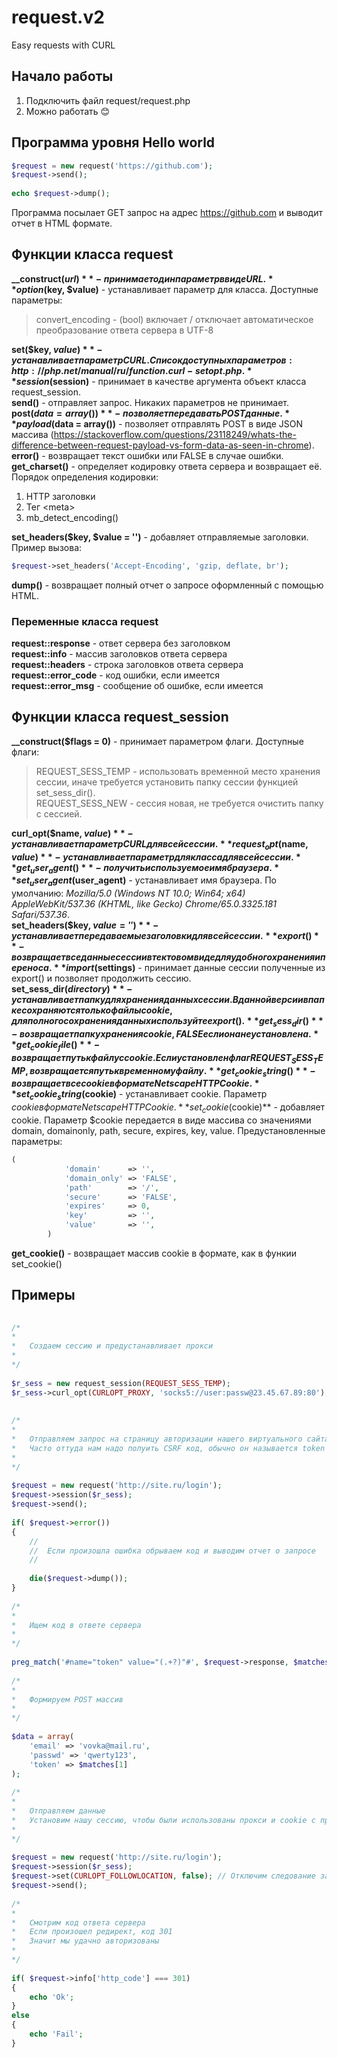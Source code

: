 # request.v2
Easy requests with CURL

## Начало работы  
1. Подключить файл request/request.php  
2. Можно работать :blush:  
  
## Программа уровня Hello world  
```php  
$request = new request('https://github.com');  
$request->send();  
  
echo $request->dump();  
```  
  
Программа посылает GET запрос на адрес https://github.com и выводит отчет в HTML формате.  
  
## Функции класса request  
**\_\_construct($url)** - принимает один параметр в виде URL.  
**option($key, $value)** - устанавливает параметр для класса. Доступные параметры:  
> convert_encoding - (bool) включает / отключает автоматическое преобразование ответа сервера в UTF-8  
  
**set($key, $value)** - устанавливает параметр CURL. Список доступных параметров: http://php.net/manual/ru/function.curl-setopt.php .  
**session($session)** - принимает в качестве аргумента объект класса request_session.  
**send()** - отправляет запрос. Никаких параметров не принимает.  
**post($data = array())** - позволяет передавать POST данные.  
**payload($data = array())** - позволяет отправлять POST в виде JSON массива (https://stackoverflow.com/questions/23118249/whats-the-difference-between-request-payload-vs-form-data-as-seen-in-chrome).  
**error()** - возвращает текст ошибки или FALSE в случае ошибки.  
**get_charset()** - определяет кодировку ответа сервера и возвращает её. Порядок определения кодировки:  
1. HTTP заголовки  
2. Тег &lt;meta&gt;  
3. mb_detect_encoding()  
  
**set_headers($key, $value = '')** - добавляет отправляемые заголовки. Пример вызова:  
```php  
$request->set_headers('Accept-Encoding', 'gzip, deflate, br');  
```  
**dump()** - возвращает полный отчет о запросе оформленный с помощью HTML.  
  
### Переменные класса request  
**request::response** - ответ сервера без заголовком  
**request::info** - массив заголовков ответа сервера  
**request::headers** - строка заголовков ответа сервера  
**request::error_code** - код ошибки, если имеется  
**request::error_msg** - сообщение об ошибке, если имеется  
  
## Функции класса request_session  
**\_\_construct($flags = 0)** - принимает параметром флаги. Доступные флаги:  
> REQUEST_SESS_TEMP - использовать временной место хранения сессии, иначе требуется установить папку сессии функцией set_sess_dir().  
REQUEST_SESS_NEW - сессия новая, не требуется очистить папку с сессией.  
  
**curl_opt($name, $value)** - устанавливает параметр CURL для всей сессии.  
**request_opt($name, $value)** - устанавливает параметр для класса для всей сессии.  
**get_user_agent()** - получить используемое имя браузера.  
**set_user_agent($user_agent)** - устанавливает имя браузера. По умолчанию: *Mozilla/5.0 (Windows NT 10.0; Win64; x64) AppleWebKit/537.36 (KHTML, like Gecko) Chrome/65.0.3325.181 Safari/537.36*.  
**set_headers($key, $value = '')** - устанавливает передаваемые заголовки для всей сессии.  
**export()** - возвращает все данные сессии в тектовом виде для удобного хранения и переноса.  
**import($settings)** - принимает данные сессии полученные из export() и позволяет продолжить сессию.  
**set_sess_dir($directory)** - устанавливает папку для хранения данных сессии. В данной версии в папке сохраняются только файлы cookie, для полного сохранения данных используйте export().  
**get_sess_dir()** - возвращает папку хранения cookie, FALSE если она не установлена.  
**get_cookie_file()** - возвращает путь к файлу с cookie. Если установлен флаг REQUEST_SESS_TEMP, возвращается путь к временному файлу.  
**get_cookie_string()** - возвращает все cookie в формате Netscape HTTP Cookie.  
**set_cookie_string($cookie)** - устанавливает cookie. Параметр $cookie в формате Netscape HTTP Cookie.  
**set_cookie($cookie)** - добавляет cookie. Параметр $cookie передается в виде массива со значениями domain, domainonly, path, secure, expires, key, value. Предустановленные параметры:  
```php  
(  
			'domain'	  => '',  
			'domain_only' => 'FALSE',  
			'path'		  => '/',  
			'secure'	  => 'FALSE',  
			'expires'	  => 0,  
			'key'		  => '',  
			'value'	      => '',  
		)  
```  
**get_cookie()** - возвращает массив cookie в формате, как в функии set_cookie()  
  
## Примеры  
```php  
  
/*  
*  
*	Создаем сессию и предустанавливает прокси  
*  
*/  
  
$r_sess = new request_session(REQUEST_SESS_TEMP);  
$r_sess->curl_opt(CURLOPT_PROXY, 'socks5://user:passw@23.45.67.89:80');  
  
  
/*  
*  
*	Отправляем запрос на страницу авторизации нашего виртуального сайта.  
*	Часто оттуда нам надо полуить CSRF код, обычно он называется token  
*  
*/  
  
$request = new request('http://site.ru/login');  
$request->session($r_sess);  
$request->send();  
  
if( $request->error())  
{  
	//  
	//	Если произошла ошибка обрываем код и выводим отчет о запросе  
	//  
	  
	die($request->dump());  
}  
  
/*  
*  
*	Ищем код в ответе сервера  
*  
*/  
  
preg_match('#name="token" value="(.+?)"#', $request->response, $matches);  
  
/*  
*  
*	Формируем POST массив  
*  
*/  
  
$data = array(  
	'email' => 'vovka@mail.ru',  
	'passwd' => 'qwerty123',  
	'token' => $matches[1]  
);  
  
/*  
*  
*	Отправляем данные  
*	Установим нашу сессию, чтобы были использованы прокси и cookie с прошлого запроса  
*  
*/  
  
$request = new request('http://site.ru/login');  
$request->session($r_sess);  
$request->set(CURLOPT_FOLLOWLOCATION, false); // Отключим следование заголовкам Location, т.к. оно включено по умолчанию  
$request->send();  
  
/*  
*  
*	Смотрим код ответа сервера  
*	Если произошел редирект, код 301  
*	Значит мы удачно авторизованы  
*  
*/  
  
if( $request->info['http_code'] === 301)  
{  
	echo 'Ok';  
}  
else  
{  
	echo 'Fail';  
}  
```
